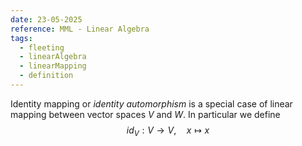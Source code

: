 ```yaml
---
date: 23-05-2025
reference: MML - Linear Algebra
tags:
  - fleeting
  - linearAlgebra
  - linearMapping
  - definition
---
```

Identity mapping or *identity automorphism* is a special case of linear mapping between vector spaces $V$ and $W$. In particular we define $$id_V: V\to V,\quad x\mapsto x$$ 